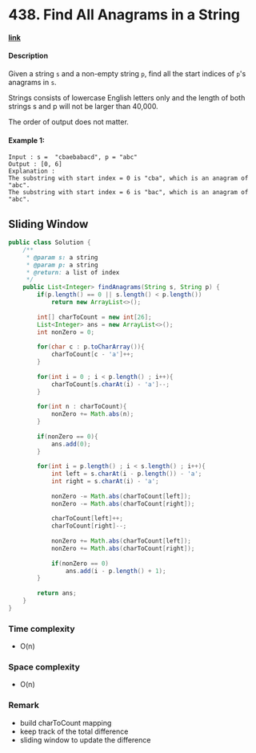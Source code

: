 # 438. Find All Anagrams in a String

#### [link](https://www.lintcode.com/problem/find-all-anagrams-in-a-string/)

#### Description
Given a string `s` and a non-empty string `p`, find all the start indices of `p`'s anagrams in `s`.

Strings consists of lowercase English letters only and the length of both strings s and p will not be larger than 40,000.

The order of output does not matter.

#### Example 1:
```
Input : s =  "cbaebabacd", p = "abc"
Output : [0, 6]
Explanation : 
The substring with start index = 0 is "cba", which is an anagram of "abc".
The substring with start index = 6 is "bac", which is an anagram of "abc".
```

## Sliding Window
```java
public class Solution {
    /**
     * @param s: a string
     * @param p: a string
     * @return: a list of index
     */
    public List<Integer> findAnagrams(String s, String p) {
        if(p.length() == 0 || s.length() < p.length())
            return new ArrayList<>();
        
        int[] charToCount = new int[26];
        List<Integer> ans = new ArrayList<>();
        int nonZero = 0;
        
        for(char c : p.toCharArray()){
            charToCount[c - 'a']++;
        }
        
        for(int i = 0 ; i < p.length() ; i++){
            charToCount[s.charAt(i) - 'a']--;
        }
        
        for(int n : charToCount){
            nonZero += Math.abs(n);
        }
        
        if(nonZero == 0){
            ans.add(0);
        }
        
        for(int i = p.length() ; i < s.length() ; i++){
            int left = s.charAt(i - p.length()) - 'a';
            int right = s.charAt(i) - 'a';
            
            nonZero -= Math.abs(charToCount[left]);
            nonZero -= Math.abs(charToCount[right]);
            
            charToCount[left]++;
            charToCount[right]--;
            
            nonZero += Math.abs(charToCount[left]);
            nonZero += Math.abs(charToCount[right]);
            
            if(nonZero == 0)
                ans.add(i - p.length() + 1);
        }
        
        return ans;
    }
}
```
### Time complexity
* O(n)
### Space complexity
* O(n)
### Remark
* build charToCount mapping
* keep track of the total difference
* sliding window to update the difference  